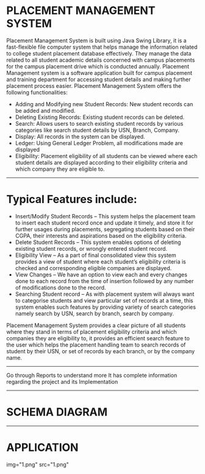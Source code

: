 # PLACEMENT MANAGEMENT SYSTEM

Placement Management System is built using Java Swing Library, it is a fast-flexible file
computer system that helps manage the information related to college student placement
database effectively. They manage the data related to all student academic details concerned
with campus placements for the campus placement drive which is conducted annually.
Placement Management system is a software application built for campus placement and
training department for accessing student details and making further placement process easier.
Placement Management System offers the following functionalities:

- Adding and Modifying new Student Records: New student records can be added and
  modified.
- Deleting Existing Records: Existing student records can be deleted.
- Search: Allows users to search existing student records by various categories like search
  student details by USN, Branch, Company.
- Display: All records in the system can be displayed.
- Ledger: Using General Ledger Problem, all modifications made are displayed
- Eligibility: Placement eligibility of all students can be viewed where each student details are
  displayed according to their eligibility criteria and which company they are eligible to.

---

# Typical Features include:

- Insert/Modify Student Records – This system helps the placement team to insert each student
record once and update it timely, and store it for further usages during placements, segregating
students based on their CGPA, their interests and aspirations based on the eligibility criteria.
- Delete Student Records – This system enables options of deleting existing student records, or
wrongly entered student record.
- Eligibility View – As a part of final consolidated view this system provides a view of student
where each student’s eligibility criteria is checked and corresponding eligible companies are
displayed.
- View Changes – We have an option to view each and every changes done to each record from
the time of insertion followed by any number of modifications done to the record.
- Searching Student record – As with placement system will always want to categorise students
and view particular set of records at a time, this system enables such features by providing
variety of search categories namely search by USN, search by branch, search by company.

Placement Management System provides a clear picture of all students where they stand in terms of
placement eligibility criteria and which companies they are eligibility to, it provides an efficient
search feature to the user which helps the placement handling team to search records of student by
their USN, or set of records by each branch, or by the company name.

---

Go through Reports to understand more
It has complete information regarding the project and its Implementation

---

# SCHEMA DIAGRAM



---

# APPLICATION
img="1.png" src="1.png" 
